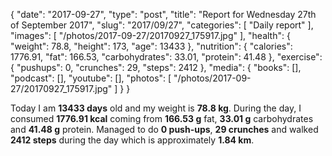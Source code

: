 {
    "date": "2017-09-27",
    "type": "post",
    "title": "Report for Wednesday 27th of September 2017",
    "slug": "2017\/09\/27",
    "categories": [
        "Daily report"
    ],
    "images": [
        "\/photos\/2017-09-27\/20170927_175917.jpg"
    ],
    "health": {
        "weight": 78.8,
        "height": 173,
        "age": 13433
    },
    "nutrition": {
        "calories": 1776.91,
        "fat": 166.53,
        "carbohydrates": 33.01,
        "protein": 41.48
    },
    "exercise": {
        "pushups": 0,
        "crunches": 29,
        "steps": 2412
    },
    "media": {
        "books": [],
        "podcast": [],
        "youtube": [],
        "photos": [
            "\/photos\/2017-09-27\/20170927_175917.jpg"
        ]
    }
}

Today I am <strong>13433 days</strong> old and my weight is <strong>78.8 kg</strong>. During the day, I consumed <strong>1776.91 kcal</strong> coming from <strong>166.53 g</strong> fat, <strong>33.01 g</strong> carbohydrates and <strong>41.48 g</strong> protein. Managed to do <strong>0 push-ups</strong>, <strong>29 crunches</strong> and walked <strong>2412 steps</strong> during the day which is approximately <strong>1.84 km</strong>.